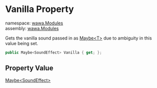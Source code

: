# Vanilla Property

namespace: [wawa\.Modules](../../wawa.Modules.md)<br />
assembly: [wawa\.Modules](../../../wawa.Modules.md)

Gets the vanilla sound passed in as [Maybe\<T\>](../../../wawa.Optionals/wawa.Optionals/Maybe\`1.md) due to ambiguity in this value being set\.

```csharp
public Maybe<SoundEffect> Vanilla { get; };
```

## Property Value

[Maybe\<SoundEffect\>](../../../wawa.Optionals/wawa.Optionals/Maybe\`1.md)

